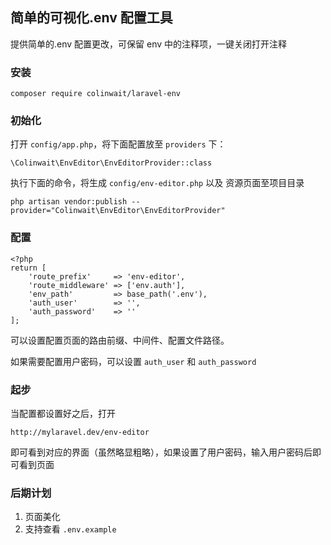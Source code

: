## 简单的可视化.env 配置工具

提供简单的.env 配置更改，可保留 env 中的注释项，一键关闭打开注释

### 安装 

```$xslt
composer require colinwait/laravel-env
```

### 初始化

打开 `config/app.php`，将下面配置放至 `providers` 下：

```$xslt
\Colinwait\EnvEditor\EnvEditorProvider::class
```

执行下面的命令，将生成 `config/env-editor.php` 以及 资源页面至项目目录

```$xslt
php artisan vendor:publish --provider="Colinwait\EnvEditor\EnvEditorProvider" 
```

### 配置

```$xslt
<?php
return [
    'route_prefix'     => 'env-editor',
    'route_middleware' => ['env.auth'],
    'env_path'         => base_path('.env'),
    'auth_user'        => '',
    'auth_password'    => ''
];
```
可以设置配置页面的路由前缀、中间件、配置文件路径。

如果需要配置用户密码，可以设置 `auth_user` 和 `auth_password` 

### 起步

当配置都设置好之后，打开 

```$xslt
http://mylaravel.dev/env-editor
```

即可看到对应的界面（虽然略显粗略），如果设置了用户密码，输入用户密码后即可看到页面

### 后期计划

1. 页面美化
2. 支持查看 `.env.example`